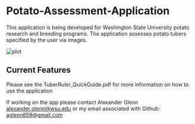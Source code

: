 # Potato-Assessment-Application
This application is being developed for Washington State University potato research and breeding programs. The application assesses potato tubers specified by the user via images.

![plot](https://github.com/Team-Chorotega/Potato-Assessment-Application/blob/main/Chorotega%20Senior%20Design%20Poster.png)


## Current Features
Please see the TuberRuler_QuickGuide.pdf for more information on how to use the application


If working on the app please contact Alexander Glenn alexander.glenn@wsu.edu or my email associated with Github: aglenn859@gmail.com 
